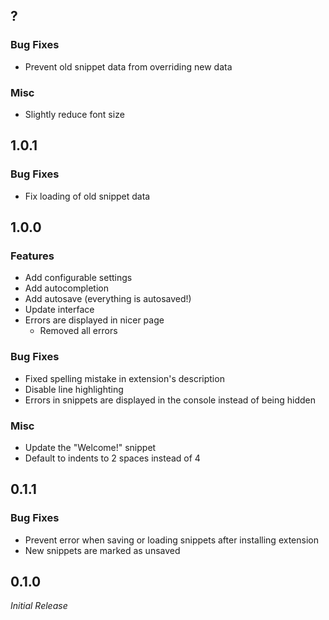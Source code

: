 ## ?

### Bug Fixes

* Prevent old snippet data from overriding new data

### Misc

* Slightly reduce font size

## 1.0.1

### Bug Fixes

* Fix loading of old snippet data

## 1.0.0

### Features

* Add configurable settings
* Add autocompletion
* Add autosave (everything is autosaved!)
* Update interface
* Errors are displayed in nicer page
  * Removed all errors

### Bug Fixes

* Fixed spelling mistake in extension's description
* Disable line highlighting
* Errors in snippets are displayed in the console instead of being hidden

### Misc

* Update the "Welcome!" snippet
* Default to indents to 2 spaces instead of 4

## 0.1.1

### Bug Fixes

* Prevent error when saving or loading snippets after installing extension
* New snippets are marked as unsaved

## 0.1.0

*Initial Release*
